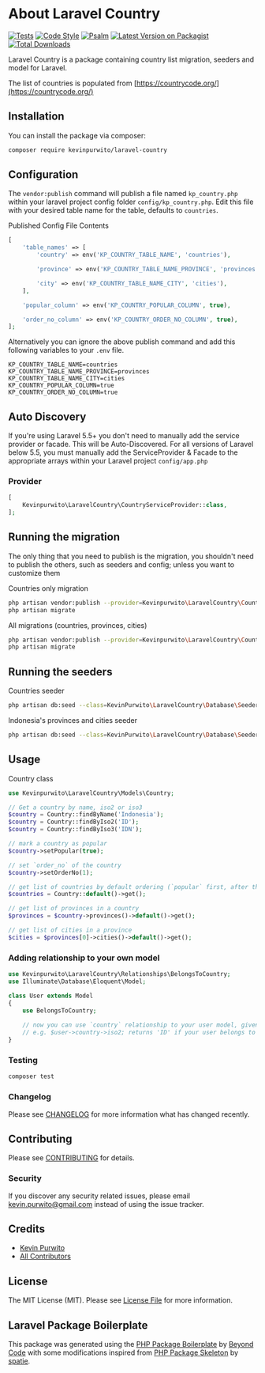 # About Laravel Country

[![Tests](https://github.com/kevinpurwito/laravel-country/actions/workflows/run-tests.yml/badge.svg?branch=main)](https://github.com/kevinpurwito/laravel-country/actions/workflows/run-tests.yml)
[![Code Style](https://github.com/kevinpurwito/laravel-country/actions/workflows/php-cs-fixer.yml/badge.svg?branch=main)](https://github.com/kevinpurwito/laravel-country/actions/workflows/php-cs-fixer.yml)
[![Psalm](https://github.com/kevinpurwito/laravel-country/actions/workflows/psalm.yml/badge.svg?branch=main)](https://github.com/kevinpurwito/laravel-country/actions/workflows/psalm.yml)
[![Latest Version on Packagist](https://img.shields.io/packagist/v/kevinpurwito/laravel-country.svg?style=flat-square)](https://packagist.org/packages/kevinpurwito/laravel-country)
[![Total Downloads](https://img.shields.io/packagist/dt/kevinpurwito/laravel-country.svg?style=flat-square)](https://packagist.org/packages/kevinpurwito/laravel-country)

Laravel Country is a package containing country list migration, seeders and model for Laravel.

The list of countries is populated from [https://countrycode.org/](https://countrycode.org/)

## Installation

You can install the package via composer:

```bash
composer require kevinpurwito/laravel-country
```

## Configuration

The `vendor:publish` command will publish a file named `kp_country.php` within your laravel project config
folder `config/kp_country.php`. Edit this file with your desired table name for the table, defaults to `countries`.

Published Config File Contents

```php
[
    'table_names' => [
        'country' => env('KP_COUNTRY_TABLE_NAME', 'countries'),

        'province' => env('KP_COUNTRY_TABLE_NAME_PROVINCE', 'provinces'),

        'city' => env('KP_COUNTRY_TABLE_NAME_CITY', 'cities'),
    ],

    'popular_column' => env('KP_COUNTRY_POPULAR_COLUMN', true),

    'order_no_column' => env('KP_COUNTRY_ORDER_NO_COLUMN', true),
];
```

Alternatively you can ignore the above publish command and add this following variables to your `.env` file.

```text
KP_COUNTRY_TABLE_NAME=countries
KP_COUNTRY_TABLE_NAME_PROVINCE=provinces
KP_COUNTRY_TABLE_NAME_CITY=cities
KP_COUNTRY_POPULAR_COLUMN=true
KP_COUNTRY_ORDER_NO_COLUMN=true
```

## Auto Discovery

If you're using Laravel 5.5+ you don't need to manually add the service provider or facade. This will be
Auto-Discovered. For all versions of Laravel below 5.5, you must manually add the ServiceProvider & Facade to the
appropriate arrays within your Laravel project `config/app.php`

### Provider

```php
[
    Kevinpurwito\LaravelCountry\CountryServiceProvider::class,
];
```

## Running the migration

The only thing that you need to publish is the migration, you shouldn't need to publish the others, such as seeders and
config; unless you want to customize them

Countries only migration

```bash
php artisan vendor:publish --provider=Kevinpurwito\LaravelCountry\CountryServiceProvider --tag=lc-countries
php artisan migrate
```

All migrations (countries, provinces, cities)

```bash
php artisan vendor:publish --provider=Kevinpurwito\LaravelCountry\CountryServiceProvider --tag=lc-migrations
php artisan migrate
```

## Running the seeders

Countries seeder

```bash
php artisan db:seed --class=KevinPurwito\LaravelCountry\Database\Seeders\CountrySeeder
```

Indonesia's provinces and cities seeder

```bash
php artisan db:seed --class=KevinPurwito\LaravelCountry\Database\Seeders\IndonesiaSeeder
```

## Usage

Country class

```php
use Kevinpurwito\LaravelCountry\Models\Country;

// Get a country by name, iso2 or iso3
$country = Country::findByName('Indonesia');
$country = Country::findByIso2('ID');
$country = Country::findByIso3('IDN');

// mark a country as popular
$country->setPopular(true);

// set `order_no` of the country
$country->setOrderNo(1);

// get list of countries by default ordering (`popular` first, after that by `order_no` and finally by `name`)
$countries = Country::default()->get();

// get list of provinces in a country
$provinces = $country->provinces()->default()->get();

// get list of cities in a province
$cities = $provinces[0]->cities()->default()->get();
```

### Adding relationship to your own model

```php
use Kevinpurwito\LaravelCountry\Relationships\BelongsToCountry;
use Illuminate\Database\Eloquent\Model;

class User extends Model 
{
    use BelongsToCountry;
    
    // now you can use `country` relationship to your user model, given that your table has 'country_id' column
    // e.g. $user->country->iso2; returns 'ID' if your user belongs to 'Indonesia' country
}

```

### Testing

```bash
composer test
```

### Changelog

Please see [CHANGELOG](CHANGELOG.md) for more information what has changed recently.

## Contributing

Please see [CONTRIBUTING](.github/CONTRIBUTING.md) for details.

### Security

If you discover any security related issues, please email [kevin.purwito@gmail.com](mailto:kevin.purwito@gmail.com)
instead of using the issue tracker.

## Credits

- [Kevin Purwito](https://github.com/kevinpurwito)
- [All Contributors](../../contributors)

## License

The MIT License (MIT). Please see [License File](LICENSE.md) for more information.

## Laravel Package Boilerplate

This package was generated using the [PHP Package Boilerplate](https://laravelpackageboilerplate.com)
by [Beyond Code](http://beyondco.de/)
with some modifications inspired from [PHP Package Skeleton](https://github.com/spatie/package-skeleton-php)
by [spatie](https://spatie.be/).
